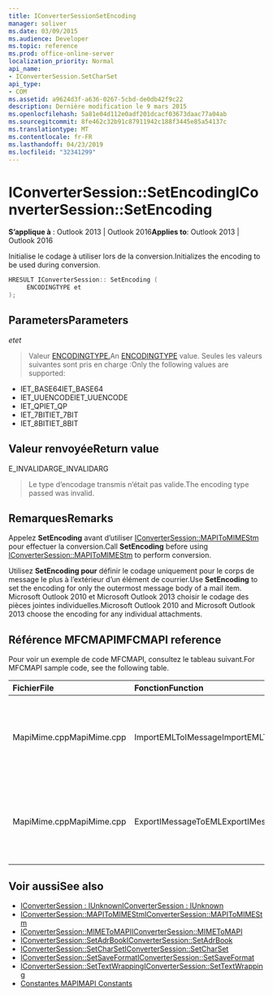 ```yaml
---
title: IConverterSessionSetEncoding
manager: soliver
ms.date: 03/09/2015
ms.audience: Developer
ms.topic: reference
ms.prod: office-online-server
localization_priority: Normal
api_name:
- IConverterSession.SetCharSet
api_type:
- COM
ms.assetid: a9624d3f-a636-0267-5cbd-de0db42f9c22
description: Dernière modification le 9 mars 2015
ms.openlocfilehash: 5a81e04d112e0adf201dcacf03673daac77a04ab
ms.sourcegitcommit: 8fe462c32b91c87911942c188f3445e85a54137c
ms.translationtype: MT
ms.contentlocale: fr-FR
ms.lasthandoff: 04/23/2019
ms.locfileid: "32341299"
---
```

# <a name="iconvertersessionsetencoding"></a><span data-ttu-id="d7a71-103">IConverterSession::SetEncoding</span><span class="sxs-lookup"><span data-stu-id="d7a71-103">IConverterSession::SetEncoding</span></span>

<span data-ttu-id="d7a71-104">**S’applique à** : Outlook 2013 | Outlook 2016</span><span class="sxs-lookup"><span data-stu-id="d7a71-104">**Applies to**: Outlook 2013 | Outlook 2016</span></span> 
  
<span data-ttu-id="d7a71-105">Initialise le codage à utiliser lors de la conversion.</span><span class="sxs-lookup"><span data-stu-id="d7a71-105">Initializes the encoding to be used during conversion.</span></span>
  
```cpp
HRESULT IConverterSession:: SetEncoding ( 
     ENCODINGTYPE et 
);
```

## <a name="parameters"></a><span data-ttu-id="d7a71-106">Parameters</span><span class="sxs-lookup"><span data-stu-id="d7a71-106">Parameters</span></span>

<span data-ttu-id="d7a71-107">_et_</span><span class="sxs-lookup"><span data-stu-id="d7a71-107">_et_</span></span>
  
> <span data-ttu-id="d7a71-108">Valeur [ENCODINGTYPE.](https://msdn.microsoft.com/library/aa374936%28VS.85%29.aspx)</span><span class="sxs-lookup"><span data-stu-id="d7a71-108">An [ENCODINGTYPE](https://msdn.microsoft.com/library/aa374936%28VS.85%29.aspx) value.</span></span> <span data-ttu-id="d7a71-109">Seules les valeurs suivantes sont pris en charge :</span><span class="sxs-lookup"><span data-stu-id="d7a71-109">Only the following values are supported:</span></span> 
    
   - <span data-ttu-id="d7a71-110">IET_BASE64</span><span class="sxs-lookup"><span data-stu-id="d7a71-110">IET_BASE64</span></span>
   - <span data-ttu-id="d7a71-111">IET_UUENCODE</span><span class="sxs-lookup"><span data-stu-id="d7a71-111">IET_UUENCODE</span></span>
   - <span data-ttu-id="d7a71-112">IET_QP</span><span class="sxs-lookup"><span data-stu-id="d7a71-112">IET_QP</span></span>
   - <span data-ttu-id="d7a71-113">IET_7BIT</span><span class="sxs-lookup"><span data-stu-id="d7a71-113">IET_7BIT</span></span>
   - <span data-ttu-id="d7a71-114">IET_8BIT</span><span class="sxs-lookup"><span data-stu-id="d7a71-114">IET_8BIT</span></span>
    
## <a name="return-value"></a><span data-ttu-id="d7a71-115">Valeur renvoyée</span><span class="sxs-lookup"><span data-stu-id="d7a71-115">Return value</span></span>

<span data-ttu-id="d7a71-116">E_INVALIDARG</span><span class="sxs-lookup"><span data-stu-id="d7a71-116">E_INVALIDARG</span></span>
  
> <span data-ttu-id="d7a71-117">Le type d’encodage transmis n’était pas valide.</span><span class="sxs-lookup"><span data-stu-id="d7a71-117">The encoding type passed was invalid.</span></span>
    
## <a name="remarks"></a><span data-ttu-id="d7a71-118">Remarques</span><span class="sxs-lookup"><span data-stu-id="d7a71-118">Remarks</span></span>

<span data-ttu-id="d7a71-119">Appelez **SetEncoding** avant d’utiliser [IConverterSession::MAPIToMIMEStm](iconvertersession-mapitomimestm.md) pour effectuer la conversion.</span><span class="sxs-lookup"><span data-stu-id="d7a71-119">Call **SetEncoding** before using [IConverterSession::MAPIToMIMEStm](iconvertersession-mapitomimestm.md) to perform conversion.</span></span> 
  
<span data-ttu-id="d7a71-120">Utilisez **SetEncoding pour** définir le codage uniquement pour le corps de message le plus à l’extérieur d’un élément de courrier.</span><span class="sxs-lookup"><span data-stu-id="d7a71-120">Use **SetEncoding** to set the encoding for only the outermost message body of a mail item.</span></span> <span data-ttu-id="d7a71-121">Microsoft Outlook 2010 et Microsoft Outlook 2013 choisir le codage des pièces jointes individuelles.</span><span class="sxs-lookup"><span data-stu-id="d7a71-121">Microsoft Outlook 2010 and Microsoft Outlook 2013 choose the encoding for any individual attachments.</span></span> 
  
## <a name="mfcmapi-reference"></a><span data-ttu-id="d7a71-122">Référence MFCMAPI</span><span class="sxs-lookup"><span data-stu-id="d7a71-122">MFCMAPI reference</span></span>

<span data-ttu-id="d7a71-123">Pour voir un exemple de code MFCMAPI, consultez le tableau suivant.</span><span class="sxs-lookup"><span data-stu-id="d7a71-123">For MFCMAPI sample code, see the following table.</span></span>
  
|<span data-ttu-id="d7a71-124">**Fichier**</span><span class="sxs-lookup"><span data-stu-id="d7a71-124">**File**</span></span>|<span data-ttu-id="d7a71-125">**Fonction**</span><span class="sxs-lookup"><span data-stu-id="d7a71-125">**Function**</span></span>|<span data-ttu-id="d7a71-126">**Commentaire**</span><span class="sxs-lookup"><span data-stu-id="d7a71-126">**Comment**</span></span>|
|:-----|:-----|:-----|
|<span data-ttu-id="d7a71-127">MapiMime.cpp</span><span class="sxs-lookup"><span data-stu-id="d7a71-127">MapiMime.cpp</span></span>  <br/> |<span data-ttu-id="d7a71-128">ImportEMLToIMessage</span><span class="sxs-lookup"><span data-stu-id="d7a71-128">ImportEMLToIMessage</span></span>  <br/> |<span data-ttu-id="d7a71-129">MFCMAPI utilise MimeToMAPI pour convertir un fichier EML en message MAPI.</span><span class="sxs-lookup"><span data-stu-id="d7a71-129">MFCMAPI uses MimeToMAPI to convert an EML file to a MAPI message.</span></span>  <br/> |
|<span data-ttu-id="d7a71-130">MapiMime.cpp</span><span class="sxs-lookup"><span data-stu-id="d7a71-130">MapiMime.cpp</span></span>  <br/> |<span data-ttu-id="d7a71-131">ExportIMessageToEML</span><span class="sxs-lookup"><span data-stu-id="d7a71-131">ExportIMessageToEML</span></span>  <br/> |<span data-ttu-id="d7a71-132">MFCMAPI utilise MAPIToMIMEStm pour convertir un message MAPI en fichier EML.</span><span class="sxs-lookup"><span data-stu-id="d7a71-132">MFCMAPI uses MAPIToMIMEStm to convert a MAPI message to an EML file.</span></span>  <br/> |
   
## <a name="see-also"></a><span data-ttu-id="d7a71-133">Voir aussi</span><span class="sxs-lookup"><span data-stu-id="d7a71-133">See also</span></span>

- [<span data-ttu-id="d7a71-134">IConverterSession : IUnknown</span><span class="sxs-lookup"><span data-stu-id="d7a71-134">IConverterSession : IUnknown</span></span>](iconvertersessioniunknown.md)
- [<span data-ttu-id="d7a71-135">IConverterSession::MAPIToMIMEStm</span><span class="sxs-lookup"><span data-stu-id="d7a71-135">IConverterSession::MAPIToMIMEStm</span></span>](iconvertersession-mapitomimestm.md)
- [<span data-ttu-id="d7a71-136">IConverterSession::MIMEToMAPI</span><span class="sxs-lookup"><span data-stu-id="d7a71-136">IConverterSession::MIMEToMAPI</span></span>](iconvertersession-mimetomapi.md)
- [<span data-ttu-id="d7a71-137">IConverterSession::SetAdrBook</span><span class="sxs-lookup"><span data-stu-id="d7a71-137">IConverterSession::SetAdrBook</span></span>](iconvertersession-setadrbook.md)
- [<span data-ttu-id="d7a71-138">IConverterSession::SetCharSet</span><span class="sxs-lookup"><span data-stu-id="d7a71-138">IConverterSession::SetCharSet</span></span>](iconvertersession-setcharset.md)
- [<span data-ttu-id="d7a71-139">IConverterSession::SetSaveFormat</span><span class="sxs-lookup"><span data-stu-id="d7a71-139">IConverterSession::SetSaveFormat</span></span>](iconvertersession-setsaveformat.md)
- [<span data-ttu-id="d7a71-140">IConverterSession::SetTextWrapping</span><span class="sxs-lookup"><span data-stu-id="d7a71-140">IConverterSession::SetTextWrapping</span></span>](iconvertersession-settextwrapping.md)
- [<span data-ttu-id="d7a71-141">Constantes MAPI</span><span class="sxs-lookup"><span data-stu-id="d7a71-141">MAPI Constants</span></span>](mapi-constants.md)

